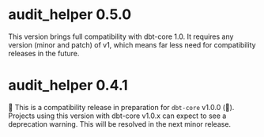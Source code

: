 # audit_helper 0.5.0
This version brings full compatibility with dbt-core 1.0. It requires any version (minor and patch) of v1, which means far less need for compatibility releases in the future.

# audit_helper 0.4.1
🚨 This is a compatibility release in preparation for `dbt-core` v1.0.0 (🎉). Projects using this version with dbt-core v1.0.x can expect to see a deprecation warning. This will be resolved in the next minor release.